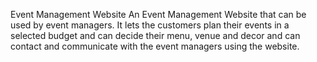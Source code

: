 Event Management Website
An Event Management Website that can be used by event managers. It lets the customers plan their events in a selected budget and can decide their menu, venue and decor and can contact and communicate with the event managers using the website.
